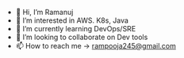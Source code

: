 - 👋 Hi, I’m Ramanuj
- 👀 I’m interested in AWS. K8s, Java
- 🌱 I’m currently learning DevOps/SRE
- 💞️ I’m looking to collaborate on Dev tools
- 📫 How to reach me -> rampooja245@gmail.com

<!---
ramanujd/ramanujd is a ✨ special ✨ repository because its `README.md` (this file) appears on your GitHub profile.
You can click the Preview link to take a look at your changes.
--->
